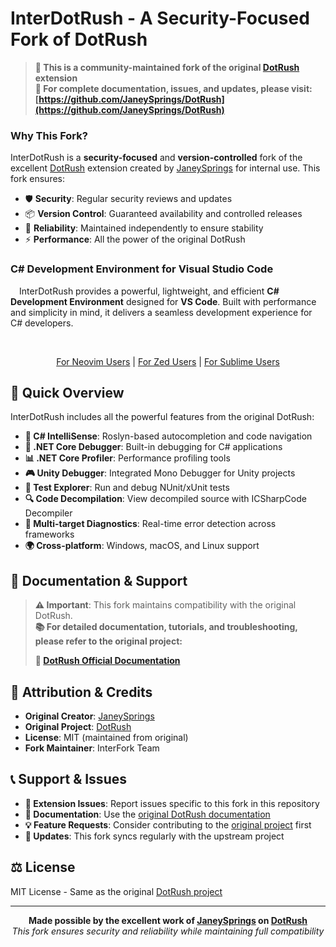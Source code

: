 <object type="image/svg+xml" data="assets/interLogo.svg" style="float: right; width: 60%; padding: 2% 0% 0% 2%;"></object>

# InterDotRush - A Security-Focused Fork of DotRush

> **📢 This is a community-maintained fork of the original [DotRush](https://github.com/JaneySprings/DotRush) extension**  
> **🔗 For complete documentation, issues, and updates, please visit: [https://github.com/JaneySprings/DotRush](https://github.com/JaneySprings/DotRush)**

### Why This Fork?

InterDotRush is a **security-focused** and **version-controlled** fork of the excellent [DotRush](https://github.com/JaneySprings/DotRush) extension created by [JaneySprings](https://github.com/JaneySprings) for internal use. This fork ensures:

- 🛡️ **Security**: Regular security reviews and updates
- 📦 **Version Control**: Guaranteed availability and controlled releases
- 🔄 **Reliability**: Maintained independently to ensure stability
- ⚡ **Performance**: All the power of the original DotRush

### C# Development Environment for Visual Studio Code

&emsp;InterDotRush provides a powerful, lightweight, and efficient **C# Development Environment** designed for **VS Code**. Built with performance and simplicity in mind, it delivers a seamless development experience for C# developers.

<br clear="right"/>

<p align="center">
  <a href="https://github.com/JaneySprings/InterDotRush/blob/main/src/NeoVim/Readme.md">For Neovim Users</a> | <a href="https://github.com/JaneySprings/InterDotRush/blob/main/src/Zed/Readme.md">For Zed Users</a> | <a href="https://github.com/JaneySprings/InterDotRush/blob/main/src/SublimeText/Readme.md">For Sublime Users</a>
</p>

## 🚀 Quick Overview

InterDotRush includes all the powerful features from the original DotRush:

- **🧠 C# IntelliSense**: Roslyn-based autocompletion and code navigation
- **🐛 .NET Core Debugger**: Built-in debugging for C# applications
- **📊 .NET Core Profiler**: Performance profiling tools
- **🎮 Unity Debugger**: Integrated Mono Debugger for Unity projects
- **🧪 Test Explorer**: Run and debug NUnit/xUnit tests
- **🔍 Code Decompilation**: View decompiled source with ICSharpCode Decompiler
- **🎯 Multi-target Diagnostics**: Real-time error detection across frameworks
- **🌍 Cross-platform**: Windows, macOS, and Linux support

## 📖 Documentation & Support

> **⚠️ Important**: This fork maintains compatibility with the original DotRush.  
> **📚 For detailed documentation, tutorials, and troubleshooting, please refer to the original project:**
>
> **🔗 [DotRush Official Documentation](https://github.com/JaneySprings/DotRush)**

## 🤝 Attribution & Credits

- **Original Creator**: [JaneySprings](https://github.com/JaneySprings)
- **Original Project**: [DotRush](https://github.com/JaneySprings/DotRush)
- **License**: MIT (maintained from original)
- **Fork Maintainer**: InterFork Team

## 📞 Support & Issues

- **🐛 Extension Issues**: Report issues specific to this fork in this repository
- **📖 Documentation**: Use the [original DotRush documentation](https://github.com/JaneySprings/DotRush)
- **💡 Feature Requests**: Consider contributing to the [original project](https://github.com/JaneySprings/DotRush) first
- **🔄 Updates**: This fork syncs regularly with the upstream project

## ⚖️ License

MIT License - Same as the original [DotRush project](https://github.com/JaneySprings/DotRush)

---

<p align="center">
  <strong>Made possible by the excellent work of <a href="https://github.com/JaneySprings">JaneySprings</a> on <a href="https://github.com/JaneySprings/DotRush">DotRush</a></strong><br>
  <em>This fork ensures security and reliability while maintaining full compatibility</em>
</p>
